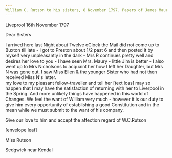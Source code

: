 ```yaml
---
William C. Rutson to his sisters, 8 November 1797. Papers of James Maury, 1769-1917, Accession #3888 and #3888-a, Special Collections, University of Virginia Library, Charlottesville, Va. Imgs 34-35
---
```


Liveprool 16th November 1797

Dear Sisters

I arrived here last Night about Twelve oClock the Mail did not come up to Buxton till late - I got to Preston about 1/2 past 6 and then posted it by myself very unpleasantly in the dark - Mrs R continues pretty well and desires her love to you - I have seen Mrs. Maury - little Jim is better - I also went up to Mrs Nicholsons to acquaint her how I left her Daughter, but Mrs N was gone out. I saw Miss Ellen & the younger Sister who had not then received Miss N's letter.  
my love to my pleasant fellow-traveller and tell her [text loss] may so happen that I may have the satisfaction of returning with her to Liverpool in the Spring. And more unlikely things have happened in this world of Changes. We feel the want of William very much - however it is our duty to give him every opportunity of establishing a good Constitution and in the mean while we must submit to the want of his company. 

Give our love to him and accept the affection regard
of W.C.Rutson

[envelope leaf]

Miss Rutson

Sedgwick near Kendal